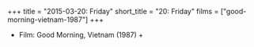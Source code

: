 +++
title = "2015-03-20: Friday"
short_title = "20: Friday"
films = ["good-morning-vietnam-1987"]
+++


* Film: Good Morning, Vietnam (1987) +
